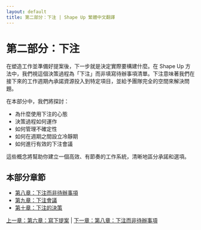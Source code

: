 ```yaml
---
layout: default
title: 第二部分：下注 | Shape Up 繁體中文翻譯
---
```


# 第二部分：下注

在塑造工作並準備好提案後，下一步就是決定實際要構建什麼。在 Shape Up 方法中，我們視這個決策過程為「下注」而非填寫待辦事項清單。下注意味著我們在接下來的工作週期內承諾資源投入到特定項目，並給予團隊完全的空間來解決問題。

在本部分中，我們將探討：

* 為什麼使用下注的心態
* 決策過程如何運作
* 如何管理不確定性
* 如何在週期之間設立冷靜期
* 如何進行有效的下注會議

這些概念將幫助你建立一個高效、有節奏的工作系統，清晰地區分承諾和選項。

## 本部分章節

- [第八章：下注而非待辦事項](./08-bets-not-backlogs.html)
- [第九章：下注會議](./09-betting-table.html)
- [第十章：下注的決策](./10-making-bets.html)

[上一章：第六章：寫下提案](./07-write-the-pitch.html) | [下一章：第八章：下注而非待辦事項](./08-bets-not-backlogs.html) 